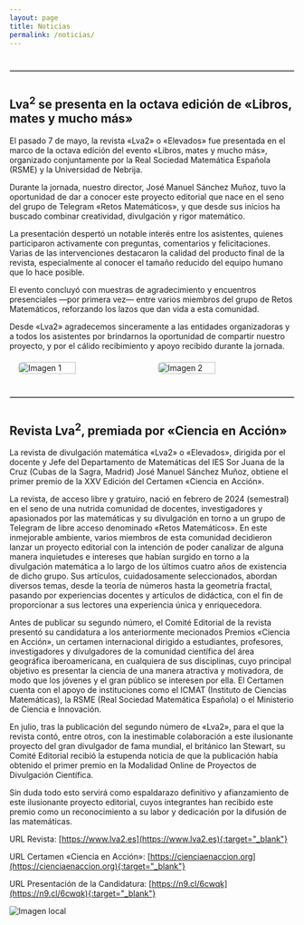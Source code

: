 ```yaml
---
layout: page
title: Noticias
permalink: /noticias/
---
```


<div style="margin: 40px 0;">
  <hr style="border: 1px solid #ccc;">
</div>


##  Lva<sup>2</sup> se presenta en la octava edición de «Libros, mates y mucho más»

El pasado 7 de mayo, la revista «Lva2» o «Elevados» fue presentada en el marco de la octava edición del evento «Libros, mates y mucho más», organizado conjuntamente por la Real Sociedad Matemática Española (RSME) y la Universidad de Nebrija.

Durante la jornada, nuestro director, José Manuel Sánchez Muñoz, tuvo la oportunidad de dar a conocer este proyecto editorial que nace en el seno del grupo de Telegram «Retos Matemáticos», y que desde sus inicios ha buscado combinar creatividad, divulgación y rigor matemático.

La presentación despertó un notable interés entre los asistentes, quienes participaron activamente con preguntas, comentarios y felicitaciones. Varias de las intervenciones destacaron la calidad del producto final de la revista, especialmente al conocer el tamaño reducido del equipo humano que lo hace posible.

El evento concluyó con muestras de agradecimiento y encuentros presenciales —por primera vez— entre varios miembros del grupo de Retos Matemáticos, reforzando los lazos que dan vida a esta comunidad.

Desde «Lva2» agradecemos sinceramente a las entidades organizadoras y a todos los asistentes por brindarnos la oportunidad de compartir nuestro proyecto, y por el cálido recibimiento y apoyo recibido durante la jornada.

<div style="display: flex; justify-content: center; gap: 20px; margin: 20px 0;">
  <img src="{{site.baseurl}}/images/noticia2_1.jpg" alt="Imagen 1" style="width: 45%; border-radius: 8px;">
  <img src="{{site.baseurl}}/images/noticia2_2.jpg" alt="Imagen 2" style="width: 45%; border-radius: 8px;">
</div>

<div style="margin: 40px 0;">
  <hr style="border: 1px solid #ccc;">
</div>


##  Revista Lva<sup>2</sup>, premiada por «Ciencia en Acción»

La revista de divulgación matemática «Lva2» o «Elevados», dirigida por el docente y Jefe del Departamento de Matemáticas del IES Sor Juana de la Cruz (Cubas de la Sagra, Madrid) José Manuel Sánchez Muñoz, obtiene el primer premio de la XXV Edición del Certamen «Ciencia en Acción».

La revista, de acceso libre y gratuiro, nació en febrero de 2024 (semestral) en el seno de una nutrida comunidad de docentes, investigadores y apasionados por las matemáticas y su divulgación en torno a un grupo de Telegram de libre acceso denominado «Retos Matemáticos». En este inmejorable ambiente, varios miembros de esta comunidad decidieron lanzar un proyecto editorial con la intención de poder canalizar de alguna manera inquietudes e intereses que habían surgido en torno a la divulgación matemática a lo largo de los últimos cuatro años de existencia de dicho grupo. Sus artículos, cuidadosamente seleccionados, abordan diversos temas, desde la teoría de números hasta la geometría fractal, pasando por experiencias docentes y artículos de didáctica, con el fin de proporcionar a sus lectores una experiencia única y enriquecedora.

Antes de publicar su segundo número, el Comité Editorial de la revista presentó su candidatura a los anteriormente mecionados Premios «Ciencia en Acción», un certamen internacional dirigido a estudiantes, profesores, investigadores y divulgadores de la comunidad científica del área geográfica iberoamericana, en cualquiera de sus disciplinas, cuyo principal objetivo es presentar la ciencia de una manera atractiva y motivadora, de modo que los jóvenes y el gran público se interesen por ella. El Certamen cuenta con el apoyo de instituciones como el ICMAT (Instituto de Ciencias Matemáticas), la RSME (Real Sociedad Matemática Española) o el Ministerio de Ciencia e Innovación.

En julio, tras la publicación del segundo número de «Lva2», para el que la revista contó, entre otros, con la inestimable colaboración a este ilusionante proyecto del gran divulgador de fama mundial, el británico Ian Stewart, su Comité Editorial recibió la estupenda noticia de que la publicación había obtenido el primer premio en la Modalidad Online de Proyectos de Divulgación Científica.

Sin duda todo esto servirá como espaldarazo definitivo y afianzamiento de este ilusionante proyecto editorial, cuyos integrantes han recibido este premio como un reconocimiento a su labor y dedicación por la difusión de las matemáticas.

URL Revista: [https://www.lva2.es](https://www.lva2.es){:target="_blank"}

URL Certamen «Ciencia en Acción»: [https://cienciaenaccion.org](https://cienciaenaccion.org){:target="_blank"}

URL Presentación de la Candidatura: [https://n9.cl/6cwqk](https://n9.cl/6cwqk){:target="_blank"}

<img src="{{site.baseurl}}/images/imagen_noticia.png" alt="Imagen local" style="display: block; margin: auto;">
